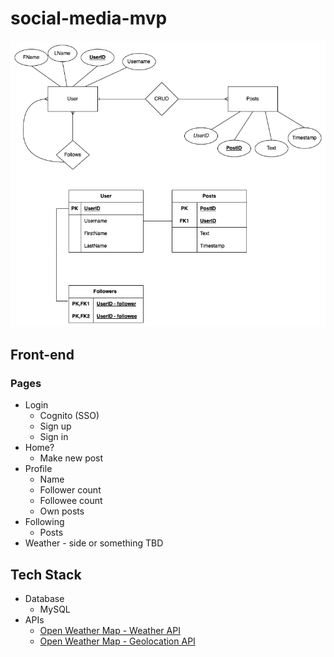# social-media-mvp

![Current ER diagram - WIP](er_diagram.png)

## Front-end
### Pages
* Login
  * Cognito (SSO)
  * Sign up
  * Sign in
* Home? 
  * Make new post
* Profile
  * Name
  * Follower count
  * Followee count
  * Own posts
* Following
  * Posts
* Weather - side or something TBD

## Tech Stack 
* Database
  * MySQL 
* APIs 
  * [Open Weather Map - Weather API](https://openweathermap.org/api/one-call-3)
  * [Open Weather Map - Geolocation API](https://openweathermap.org/api/geocoding-api) 